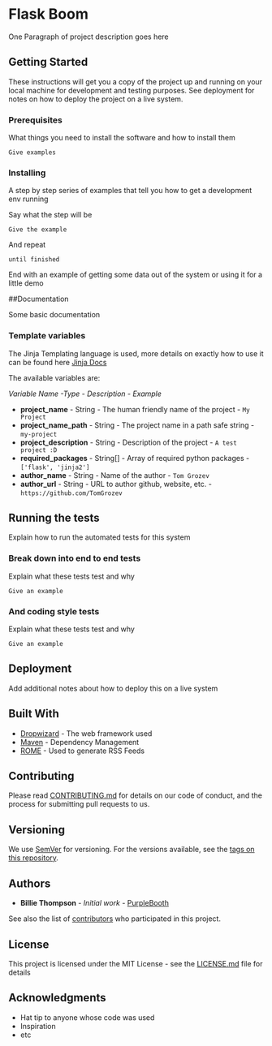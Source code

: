 # Flask Boom

One Paragraph of project description goes here

## Getting Started

These instructions will get you a copy of the project up and running on your local machine for development and testing purposes. See deployment for notes on how to deploy the project on a live system.

### Prerequisites

What things you need to install the software and how to install them

```
Give examples
```

### Installing

A step by step series of examples that tell you how to get a development env running

Say what the step will be

```
Give the example
```

And repeat

```
until finished
```

End with an example of getting some data out of the system or using it for a little demo

##Documentation

Some basic documentation

### Template variables
The Jinja Templating language is used, more details on exactly how to use it can be found here 
[Jinja Docs](https://jinja.palletsprojects.com)

The available variables are:

*Variable Name -Type - Description - Example*
- **project_name** - String - The human friendly name of the project - `My Project`
- **project_name_path** - String - The project name in a path safe string - `my-project`
- **project_description** - String - Description of the project - `A test project :D`
- **required_packages** - String[] - Array of required python packages - `['flask', 'jinja2']`
- **author_name** - String - Name of the author - `Tom Grozev`
- **author_url** - String - URL to author github, website, etc. - `https://github.com/TomGrozev`

## Running the tests

Explain how to run the automated tests for this system

### Break down into end to end tests

Explain what these tests test and why

```
Give an example
```

### And coding style tests

Explain what these tests test and why

```
Give an example
```

## Deployment

Add additional notes about how to deploy this on a live system

## Built With

* [Dropwizard](http://www.dropwizard.io/1.0.2/docs/) - The web framework used
* [Maven](https://maven.apache.org/) - Dependency Management
* [ROME](https://rometools.github.io/rome/) - Used to generate RSS Feeds

## Contributing

Please read [CONTRIBUTING.md](https://gist.github.com/PurpleBooth/b24679402957c63ec426) for details on our code of conduct, and the process for submitting pull requests to us.

## Versioning

We use [SemVer](http://semver.org/) for versioning. For the versions available, see the [tags on this repository](https://github.com/your/project/tags). 

## Authors

* **Billie Thompson** - *Initial work* - [PurpleBooth](https://github.com/PurpleBooth)

See also the list of [contributors](https://github.com/your/project/contributors) who participated in this project.

## License

This project is licensed under the MIT License - see the [LICENSE.md](LICENSE.md) file for details

## Acknowledgments

* Hat tip to anyone whose code was used
* Inspiration
* etc

